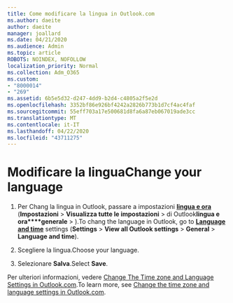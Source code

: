 ```yaml
---
title: Come modificare la lingua in Outlook.com
ms.author: daeite
author: daeite
manager: joallard
ms.date: 04/21/2020
ms.audience: Admin
ms.topic: article
ROBOTS: NOINDEX, NOFOLLOW
localization_priority: Normal
ms.collection: Adm_O365
ms.custom:
- "8000014"
- "269"
ms.assetid: 6b5e5d32-d247-4dd9-b2d4-c4805a2f5e2d
ms.openlocfilehash: 3352bf86e926bf4242a2826b773b1d7cf4ac4faf
ms.sourcegitcommit: 55eff703a17e500681d8fa6a87eb067019ade3cc
ms.translationtype: MT
ms.contentlocale: it-IT
ms.lasthandoff: 04/22/2020
ms.locfileid: "43711275"
---
```

# <a name="change-your-language"></a><span data-ttu-id="e6780-102">Modificare la lingua</span><span class="sxs-lookup"><span data-stu-id="e6780-102">Change your language</span></span>

1. <span data-ttu-id="e6780-103">Per Chang la lingua in Outlook, passare a impostazioni [**lingua e ora**](https://outlook.live.com/mail/options/general/timeAndLanguage/regional) (**Impostazioni** \> **Visualizza tutte le impostazioni** > di Outlook**lingua e ora\*\*\*\*generale** > ).</span><span class="sxs-lookup"><span data-stu-id="e6780-103">To chang the language in Outlook, go to [**Language and time**](https://outlook.live.com/mail/options/general/timeAndLanguage/regional) settings (**Settings** \> **View all Outlook settings** > **General** > **Language and time**).</span></span>

2. <span data-ttu-id="e6780-104">Scegliere la lingua.</span><span class="sxs-lookup"><span data-stu-id="e6780-104">Choose your language.</span></span>

3. <span data-ttu-id="e6780-105">Selezionare **Salva**.</span><span class="sxs-lookup"><span data-stu-id="e6780-105">Select **Save**.</span></span>

<span data-ttu-id="e6780-106">Per ulteriori informazioni, vedere [Change The Time zone and Language Settings in Outlook.com](https://go.microsoft.com/fwlink/p/?linkid=873132).</span><span class="sxs-lookup"><span data-stu-id="e6780-106">To learn more, see [Change the time zone and language settings in Outlook.com](https://go.microsoft.com/fwlink/p/?linkid=873132).</span></span>